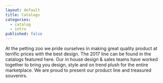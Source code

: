 ```yaml
---
layout: default
title: Catalogs
categories:
  - catalog
  - intro
published: false
---
```


At the petting zoo we pride ourselves in making great quality product at terrific prices with the best design. The 2017 line can be found in the catalogs featured here. Our in house design & sales teams have worked together to bring you design, style and on trend plush  for the entire  marketplace. We are proud to present our product line and treasured souvenirs.

